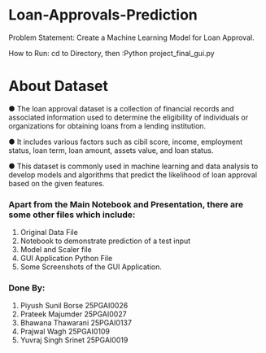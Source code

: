 # Loan-Approvals-Prediction
Problem Statement: Create a Machine Learning Model for Loan Approval.

How to Run: cd to Directory, then :Python project_final_gui.py

# About Dataset
●	The loan approval dataset is a collection of financial records and associated information used to determine the eligibility of individuals or organizations for obtaining loans from a lending institution.

●	 It includes various factors such as cibil score, income, employment status, loan term, loan amount, assets value, and loan status. 

●	This dataset is commonly used in machine learning and data analysis to develop models and algorithms that predict the likelihood of loan approval based on the given features.

### Apart from the Main Notebook and Presentation, there are some other files which include:

1. Original Data File
2. Notebook to demonstrate prediction of a test input
3. Model and Scaler file
4. GUI Application Python File
5. Some Screenshots of the GUI Application.

### Done By:


1. Piyush Sunil Borse 25PGAI0026
2. Prateek Majumder 25PGAI0027
3. Bhawana Thawarani 25PGAI0137
4. Prajwal Wagh 25PGAI0109
5. Yuvraj Singh Srinet 25PGAI0019

